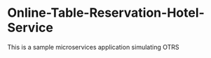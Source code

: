 # Online-Table-Reservation-Hotel-Service
This is a sample microservices application simulating OTRS
